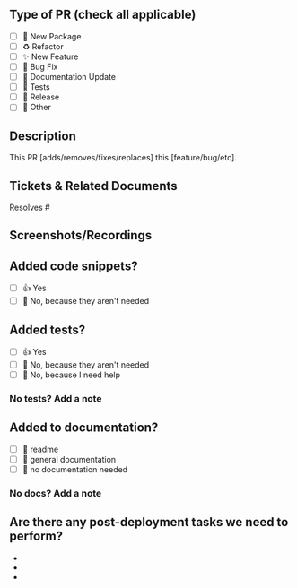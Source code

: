 <!--
  For Work In Progress Pull Requests, please use the Draft PR feature,
  see https://github.blog/2019-02-14-introducing-draft-pull-requests/ for further details.
  
  Before submitting a Pull Request, please ensure you've done the following:
  - ✅ Provide tests for your changes.
  - 📝 Use descriptive commit messages.
  - 📗 Update any related documentation.
  - 👷‍♀️ Create small PRs. In most cases, this will be possible.
-->

## Type of PR (check all applicable)

- [ ] 💼 New Package
- [ ] ♻️ Refactor
- [ ] ✨ New Feature
- [ ] 🐛 Bug Fix
- [ ] 📝 Documentation Update
- [ ] 🧪 Tests
- [ ] 🔖 Release
- [ ] 🚩 Other

## Description

<!-- Please do not leave this blank -->

This PR [adds/removes/fixes/replaces] this [feature/bug/etc]. 

## Tickets & Related Documents
<!-- 
Please use this format link issue numbers: Resolves #123
https://docs.github.com/en/free-pro-team@latest/github/managing-your-work-on-github/linking-a-pull-request-to-an-issue#linking-a-pull-request-to-an-issue-using-a-keyword 
-->
Resolves #

## Screenshots/Recordings

<!-- Visual changes require screenshots -->

## Added code snippets?
- [ ] 👍 Yes
- [ ] 🙅 No, because they aren't needed

## Added tests?

- [ ] 👍 Yes
- [ ] 🙅 No, because they aren't needed
- [ ] 🙋 No, because I need help

### No tests? Add a note
<!-- 
If you didn't provide tests with this PR, please explain here why they aren't needed.
-->

## Added to documentation?

- [ ] 📜 readme
- [ ] 📓 general documentation
- [ ] 🙅 no documentation needed

### No docs? Add a note
<!-- 
If you didn't provide documentation with this PR, please explain here why it's not needed.
-->

## Are there any post-deployment tasks we need to perform?

-
-
-
